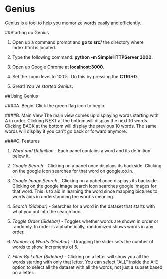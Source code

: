# Genius

Genius is a tool to help you memorize words easily and efficiently. 

##Starting up Genius

1) Open up a command prompt and __go to src/__ the directory where index.html is located.

2) Type the following command: __python -m SimpleHTTPServer 3000__.

3) Open up Google Chrome at __localhost:3000__. 

4) Set the zoom level to 100%. Do this by pressing the __CTRL+0__.

5) Great! _You've started Genius_.


##Using Genius

####A. Begin!
Click the green flag icon to begin. 

####B. Main View 
The main view comes up displaying words starting with A in order. Clicking NEXT at the bottom will display the next 10 words. Clicking BACK at the bottom will display the previous 10 words. The same words will display if you can't go back or forward anymore. 

####C. Features

  1) _Word and Definition_ - Each panel contains a word and its definition below it.
  
  2) _Google Search_ - Clicking on a panel once displays its backside. Clicking on the google icon searches for that word
on google.co.in.
  
  3) _Google Image Search_ - Clicking on a pabel once displays its backside. Clicking on the google image search icon searches 
google images for that word. This is to aid in learning the word since mapping pictures to words aids in understanding the word's meaning.

  4) _Search (Sidebar)_ - Searches for a word in the dataset that starts with what you put into the search box.
  
  5) _Toggle Order (Sidebar)_ - Toggles whether words are shown in order or randomly. In order is alphabetically, randomized shows words in any order.
  
  6) _Number of Words (Sidebar)_ - Dragging the slider sets the number of words to show. Increments of 5.
  
  7) _Filter By Letter (Sidebar)_ - Clicking on a letter will show you all the words starting with only that letter. You can select "ALL" inside the A-E option to select all the dataset with all the words, not just a subset based on a letter. 




